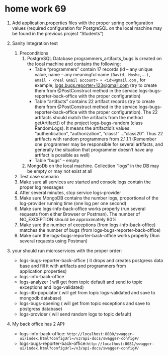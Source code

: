 # home work 69

1. Add application.properties files with the proper spring configuration values (required configuration for PostgreSQL on the local machine may be found in the previous project “Students”)

1. Sanity Integration test

   1. Preconditions
      1. PostgreSQL Database programmers_artifacts_bugs is created on the local machine and contains the following:
         - Table “programmers” contain 17 records (id – any unique value, name – any meaningful name `(David, Moshe,….), email - <real Gmail account> + <id>@gmail.com` , for example, logs.bugs.reporter+123@gmail.com (try to create them from @PostConstruct method in the service logs-bugs-reporter-back-office with the proper configuration)
         - Table “artifacts” contains 22 artifact records (try to create them from @PostConstruct method in the service logs-bugs-reporter-back-office with the proper configuration). The 22 artifacts should match the artifacts from the method getArtifact() of the project logs-bugs-random (class RandomLogs). It means the artifactId’s values: “authentication”, “authorization”, “class1” …”class20”. Thus 22 artifacts with random programmers from 2.1.1.1 (Remember one programmer may be responsible for several artifacts, and generally the situation that programmer doesn’t have any artifact is possible as well)
         - Table “bugs” – empty
      1. MongoDb on the local machine. Collection “logs” in the DB may be empty or may not exist at all
   1. Test case scenario
   1. Make sure all services are started and console logs contain the proper log messages
   1. After several minutes, stop service logs-provider
   1. Make sure MongoDB contains the number logs, proportional of the log-provider running time (one log per one second)
   1. Make sure logs-info-back-office works properly (run several requests from either Browser or Postman). The number of NO_EXCEPTION should be approximately 90%
   1. Make sure the number of exceptions (from logs-info-back-office) matches the number of bugs (from logs-bugs-reporter-back-office)
   1. Make sure the logs-bugs-reporter-back-office works properly (Run several requests using Postman)

1. your should run microservices with the proper order:
   - logs-bugs-reporter-back-office ( it drops and creates postgress data base and fill it with artifacts and programmers from application.properties)
   - logs-info-back-office
   - logs-analyzer ( will get from topic default and send to topic exceptions and logs-validated)
   - logs-db-populator ( will get from topic logs-validated and save to mongodb database)
   - logs-bugs-opening ( will get from topic exceptions and save to postgress database)
   - logs-provider ( will send random logs to topic default)
1. My back office has 2 API:
   - logs-info-back-office: `http://localhost:8080/swagger-ui/index.html?configUrl=/v3/api-docs/swagger-config#/`
   - logs-bugs-reporter-back-office:`http://localhost:8081/swagger-ui/index.html?configUrl=/v3/api-docs/swagger-config#/`
